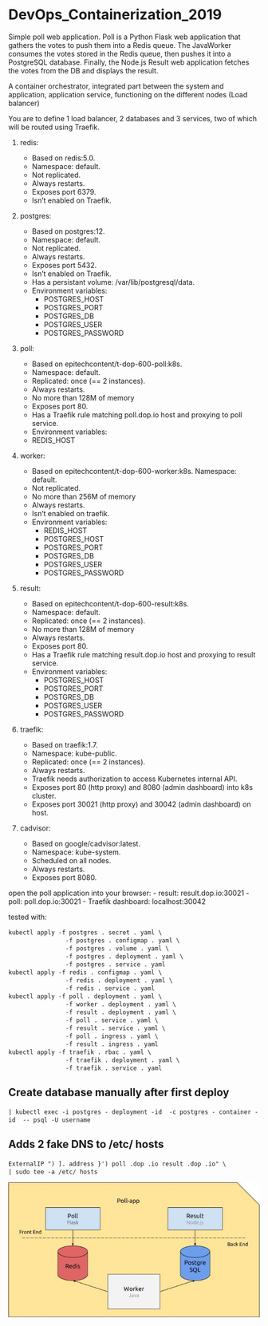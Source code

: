# DevOps_Containerization_2019

Simple poll web application.
Poll is a Python Flask web application that gathers the votes to push them into a Redis queue.
The JavaWorker consumes the votes stored in the Redis queue, then pushes it into a PostgreSQL database.
Finally, the Node.js Result web application fetches the votes from the DB and displays the result.

A container orchestrator, integrated part between the system and application, application service, functioning on the different nodes (Load balancer)

You are to define 1 load balancer, 2 databases and 3 services, two of which will be routed using Traefik.

1. redis:
    - Based on redis:5.0.
    - Namespace: default.
    - Not replicated.
    - Always restarts.
    - Exposes port 6379.
    - Isn’t enabled on Traefik.

2. postgres:
    - Based on postgres:12.
    - Namespace: default.
    - Not replicated.
    - Always restarts.
    - Exposes port 5432.
    - Isn’t enabled on Traefik.
    - Has a persistant volume: /var/lib/postgresql/data.
    - Environment variables:
        - POSTGRES_HOST
        - POSTGRES_PORT
        - POSTGRES_DB
        - POSTGRES_USER
        - POSTGRES_PASSWORD

3. poll:
    - Based on epitechcontent/t-dop-600-poll:k8s.
    - Namespace: default.
    - Replicated: once (== 2 instances).
    - Always restarts.
    - No more than 128M of memory
    - Exposes port 80.
    - Has a Traefik rule matching poll.dop.io host and proxying to poll service.
    - Environment variables:
    - REDIS_HOST

4. worker:
    - Based on epitechcontent/t-dop-600-worker:k8s.
Namespace: default.
    - Not replicated.
    - No more than 256M of memory
    - Always restarts.
    - Isn’t enabled on traefik.
    - Environment variables:
        - REDIS_HOST
        - POSTGRES_HOST
        - POSTGRES_PORT
        - POSTGRES_DB
        - POSTGRES_USER
        - POSTGRES_PASSWORD

5. result:
    - Based on epitechcontent/t-dop-600-result:k8s.
    - Namespace: default.
    - Replicated: once (== 2 instances).
    - No more than 128M of memory
    - Always restarts.
    - Exposes port 80.
    - Has a Traefik rule matching result.dop.io host and proxying to result service.
    - Environment variables:
        - POSTGRES_HOST
        - POSTGRES_PORT
        - POSTGRES_DB
        - POSTGRES_USER
        - POSTGRES_PASSWORD

6. traefik:
    - Based on traefik:1.7.
    - Namespace: kube-public.
    - Replicated: once (== 2 instances).
    - Always restarts.
    - Traefik needs authorization to access Kubernetes internal API.
    - Exposes port 80 (http proxy) and 8080 (admin dashboard) into k8s cluster.
    - Exposes port 30021 (http proxy) and 30042 (admin dashboard) on host.

7. cadvisor:
    - Based on google/cadvisor:latest.
    - Namespace: kube-system.
    - Scheduled on all nodes.
    - Always restarts.
    - Exposes port 8080.

open the poll application into your browser:
    - result: result.dop.io:30021
    - poll: poll.dop.io:30021
    - Traefik dashboard: localhost:30042

tested with:
```kubectl apply -f cadvisor . daemonset . yaml
kubectl apply -f postgres . secret . yaml \
                -f postgres . configmap . yaml \
                -f postgres . volume . yaml \
                -f postgres . deployment . yaml \
                -f postgres . service . yaml
kubectl apply -f redis . configmap . yaml \
                -f redis . deployment . yaml \
                -f redis . service . yaml
kubectl apply -f poll . deployment . yaml \
                -f worker . deployment . yaml \
                -f result . deployment . yaml \
                -f poll . service . yaml \
                -f result . service . yaml \
                -f poll . ingress . yaml \
                -f result . ingress . yaml
kubectl apply -f traefik . rbac . yaml \
                -f traefik . deployment . yaml \
                -f traefik . service . yaml
```

## Create database manually after first deploy

```echo 'CREATE TABLE votes (id text PRIMARY KEY , vote text NOT NULL );' \
| kubectl exec -i postgres - deployment -id  -c postgres - container -id  -- psql -U username
```

## Adds 2 fake DNS to /etc/ hosts

```echo "$( kubectl get nodes -o jsonpath ='{ $. items [*]. status . addresses [?( @. type =="
ExternalIP ") ]. address }') poll .dop .io result .dop .io" \
| sudo tee -a /etc/ hosts
```

![alt text](https://github.com/saylaan/DevOps_Containerization_2019/blob/master/T-DOP-600_docker.jpg?raw=true)